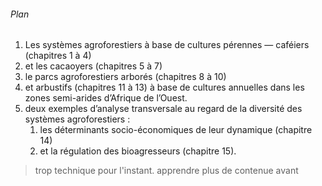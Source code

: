 ###### Plan
1. Les systèmes agroforestiers à base de cultures pérennes — caféiers (chapitres 1 à 4) 
2. et les cacaoyers (chapitres 5 à 7)
3. le parcs agroforestiers arborés (chapitres 8 à 10)
4. et arbustifs (chapitres 11 à 13) à base de cultures annuelles dans les zones semi-arides d’Afrique de l’Ouest.
5.  deux exemples d’analyse transversale au regard de la diversité des systèmes agroforestiers : 
	1. les déterminants socio-économiques de leur dynamique (chapitre 14) 
	2. et la régulation des bioagresseurs (chapitre 15).

> trop technique pour l'instant. apprendre plus de contenue avant